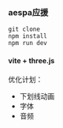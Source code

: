 ### aespa应援

```
git clone 
npm install
npm run dev
```

#### vite + three.js

优化计划：
+ 下划线动画
+ 字体
+ 音频